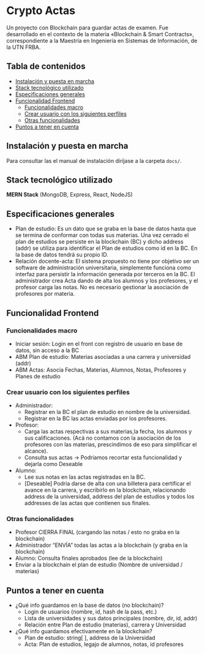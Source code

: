 # Crypto Actas

Un proyecto con Blockchain para guardar actas de examen. Fue desarrollado en el contexto de la materia «Blockchain & Smart Contracts», correspondiente a la Maestría en Ingeniería en Sistemas de Información, de la UTN FRBA.

## Tabla de contenidos

  - [ Instalación y puesta en marcha](#instalación-y-puesta-en-marcha)
  - [ Stack tecnológico utilizado](#stack-tecnológico-utilizado)
  - [ Especificaciones generales](#especificaciones-generales)
  - [ Funcionalidad Frontend](#funcionalidad-frontend)
    - [ Funcionalidades macro](#funcionalidades-macro)
    - [ Crear usuario con los siguientes perfiles](#crear-usuario-con-los-siguientes-perfiles)
    - [ Otras funcionalidades](#otras-funcionalidades)
  - [ Puntos a tener en cuenta](#puntos-a-tener-en-cuenta)


## Instalación y puesta en marcha

Para consultar las el manual de instalación diríjase a la carpeta `docs/`.


## Stack tecnológico utilizado

**MERN Stack** (MongoDB, Express, React, NodeJS)



## Especificaciones generales

- Plan de estudio: Es un dato que se graba en la base de datos hasta que se termina de conformar con todas sus materias. Una vez cerrado el plan de estudios se persiste en la blockchain (BC) y dicho address (addr) se utiliza para identificar el Plan de estudios como id en la BC. En la base de datos tendrá su propio ID.
- Relación docente-acta: El sistema propuesto no tiene por objetivo ser un software de administración universitaria, simplemente funciona como interfaz para persistir la información generada por terceros en la BC. El administrador crea Acta dando de alta los alumnos y los profesores, y el profesor carga las notas. No es necesario gestionar la asociación de profesores por materia.

## Funcionalidad Frontend

### Funcionalidades macro

- Iniciar sesión: Login en el front con registro de usuario en base de datos, sin acceso a la BC
- ABM Plan de estudio: Materias asociadas a una carrera y universidad (addr)
- ABM Actas: Asocia Fechas, Materias, Alumnos, Notas, Profesores y Planes de estudio

### Crear usuario con los siguientes perfiles
- Administrador:
  - Registrar en la BC el plan de estudio en nombre de la universidad.
  - Registrar en la BC las actas enviadas por los profesores.
- Profesor:
  - Carga las actas respectivas a sus materias,la fecha, los alumnos y sus calificaciones.
(Acá no contamos con la asociación de los profesores con las materias, prescindimos de eso para simplificar el alcance).
  - Consulta sus actas → Podríamos recortar esta funcionalidad y dejarla como Deseable
- Alumno:
  - Lee sus notas en las actas registradas en la BC.
  - [Deseable] Podría darse de alta con una billetera para certificar el avance en la carrera, y escribirlo en la blockchain, relacionando address de la universidad, address del plan de estudios y todos los addresses de las actas que contienen sus finales.

### Otras funcionalidades
- Profesor CIERRA FINAL (cargando las notas / esto no graba en la blockchain)
- Administrador “ENVÍA” todas las actas a la blockchain (y graba en la blockchain)
- Alumno: Consulta finales aprobados (lee de la blockchain)
- Enviar a la blockchain el plan de estudio (Nombre de universidad / materias) 

## Puntos a tener en cuenta
- ¿Qué info guardamos en la base de datos (no blockchain)?
  - Login de usuarios (nombre, id, hash de la pass, etc.)
  - Lista de universidades y sus datos principales (nombre, dir, id, addr)
  - Relación entre Plan de estudio (materias), carrera y Universidad
- ¿Qué info guardamos efectivamente en la blockchain?
  - Plan de estudio: string[ ], address de la Universidad
  - Acta: Plan de estudios, legajo de alumnos, notas, id profesores